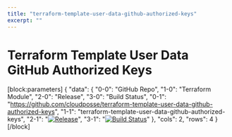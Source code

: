 ```yaml
---
title: "terraform-template-user-data-github-authorized-keys"
excerpt: ""
---
```

# Terraform Template User Data GitHub Authorized Keys
[block:parameters]
{
  "data": {
    "0-0": "GitHub Repo",
    "1-0": "Terraform Module",
    "2-0": "Release",
    "3-0": "Build Status",
    "0-1": "https://github.com/cloudposse/terraform-template-user-data-github-authorized-keys",
    "1-1": "terraform-template-user-data-github-authorized-keys",
    "2-1": "[![Release](https://img.shields.io/github/release/cloudposse/terraform-template-user-data-github-authorized-keys.svg)](https://github.com/cloudposse/terraform-template-user-data-github-authorized-keys/releases)",
    "3-1": "[![Build Status](https://travis-ci.org/cloudposse/terraform-template-user-data-github-authorized-keys.svg?branch=master)](https://travis-ci.org/cloudposse/terraform-template-user-data-github-authorized-keys)"
  },
  "cols": 2,
  "rows": 4
}
[/block]